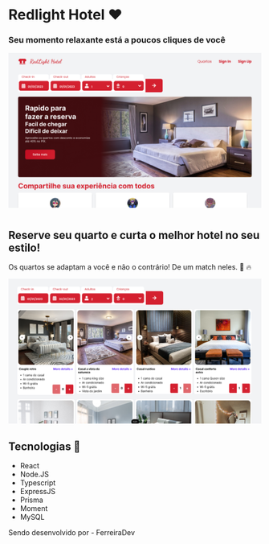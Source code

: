 # Redlight Hotel ❤️

### Seu momento relaxante está a poucos cliques de você

![Homepage prototype](./frontend/public/assets/homepageProt.png "Homepage prototype")

#

## Reserve seu quarto e curta o melhor hotel no seu estilo!

Os quartos se adaptam a você e não o contrário! De um match neles. 💞 🔥

![Rooms page prototype](./frontend/public/assets/roomsProt.png "Rooms page prototype")

## Tecnologias 🚀

- React
- Node.JS
- Typescript
- ExpressJS
- Prisma
- Moment
- MySQL

Sendo desenvolvido por - FerreiraDev
